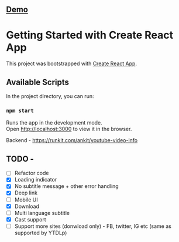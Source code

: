 ## [Demo](https://youtube-pro.vercel.app/?url=https%3A%2F%2Fyoutu.be%2FgXvuJu1kt48) 

# Getting Started with Create React App

This project was bootstrapped with [Create React App](https://github.com/facebook/create-react-app).

## Available Scripts

In the project directory, you can run:

### `npm start`

Runs the app in the development mode.\
Open [http://localhost:3000](http://localhost:3000) to view it in the browser.

Backend - https://runkit.com/ankit/youtube-video-info

## TODO -
- [ ] Refactor code
- [x] Loading indicator
- [x] No subtitle message + other error handling
- [x] Deep link
- [ ] Mobile UI
- [x] Download
- [ ] Multi language subtitle
- [x] Cast support
- [ ] Support more sites (donwload only) - FB, twitter, IG etc (same as supported by YTDLp)

